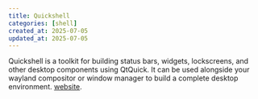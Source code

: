 ```yaml
---
title: Quickshell
categories: [shell]
created_at: 2025-07-05
updated_at: 2025-07-05
---
```


Quickshell is a toolkit for building status bars, widgets, lockscreens, and other desktop components using QtQuick. It can be used alongside your wayland compositor or window manager to build a complete desktop environment. [website](.link).
